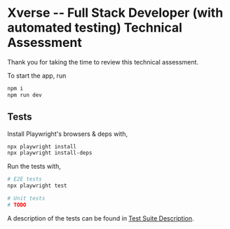 # Xverse -- Full Stack Developer (with automated testing) Technical Assessment

Thank you for taking the time to review this technical assessment.

To start the app, run

```bash
npm i
npm run dev
```

## Tests

Install Playwright's browsers & deps with,

```bash
npx playwright install
npx playwright install-deps
```

Run the tests with,

```bash
# E2E tests
npx playwright test

# Unit tests
# TODO
```

A description of the tests can be found in [Test Suite Description](https://docs.google.com/document/d/1ltg2GOkZKQCe_7uEJ8Zg73ro6oKRZAzS7-z6Mv6cQJw/edit?usp=sharing).

